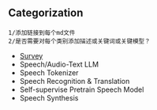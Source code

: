 Categorization
---
```
1/添加链接到每个md文件
2/是否需要对每个类别添加描述或关键词或关键模型？
```
- [Survey](survey.md)
- Speech/Audio-Text LLM
- Speech Tokenizer
- Speech Recognition & Translation
- Self-supervise Pretrain Speech Model
- Speech Synthesis

